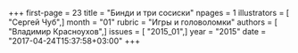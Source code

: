 +++
first-page = 23
title = "Бинди и три сосиски"
npages = 1
illustrators = [ "Сергей Чуб",]
month = "01"
rubric = "Игры и головоломки"
authors = [ "Владимир Красноухов",]
issues = [ "2015_01",]
year = "2015"
date = "2017-04-24T15:37:58+03:00"
+++
